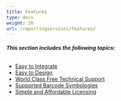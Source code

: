 ```yaml
---
title: Features
type: docs
weight: 20
url: /reportingservices/features/
---
```


###### **This section includes the following topics:** 
- [Easy to Integrate](/barcode/reportingservices/easy-to-integrate-html/)
- [Easy to Design](/barcode/reportingservices/easy-to-design-html/) 
- [World Class Free Technical Support](/barcode/reportingservices/world-class-free-technical-support-html/) 
- [Supported Barcode Symbologies](/barcode/reportingservices/supported-barcode-symbologies-html/)
- [Simple and Affordable Licensing](/barcode/reportingservices/simple-and-affordable-licensing-html/) 
